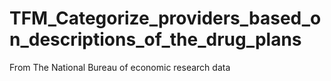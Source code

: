 # TFM_Categorize_providers_based_on_descriptions_of_the_drug_plans
From The National Bureau of economic research data
